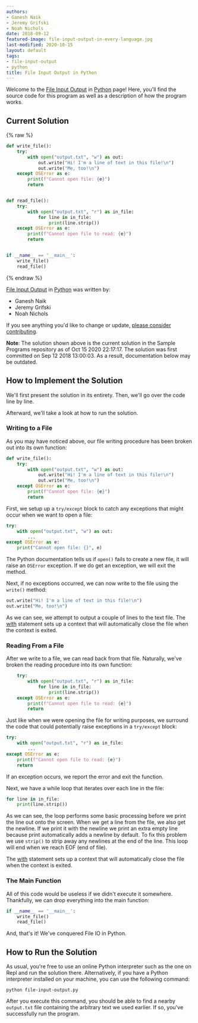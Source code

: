 ```yaml
---
authors:
- Ganesh Naik
- Jeremy Grifski
- Noah Nichols
date: 2018-09-12
featured-image: file-input-output-in-every-language.jpg
last-modified: 2020-10-15
layout: default
tags:
- file-input-output
- python
title: File Input Output in Python
---
```


Welcome to the [File Input Output](https://sampleprograms.io/projects/file-input-output) in [Python](https://sampleprograms.io/languages/python) page! Here, you'll find the source code for this program as well as a description of how the program works.

## Current Solution

{% raw %}

```python
def write_file():
    try:
        with open("output.txt", "w") as out:
            out.write("Hi! I'm a line of text in this file!\n")
            out.write("Me, too!\n")
    except OSError as e:
        print(f"Cannot open file: {e}")
        return


def read_file():
    try:
        with open("output.txt", "r") as in_file:
            for line in in_file:
                print(line.strip())
    except OSError as e:
        print(f"Cannot open file to read: {e}")
        return


if __name__ == '__main__':
    write_file()
    read_file()
```

{% endraw %}

[File Input Output](https://sampleprograms.io/projects/file-input-output) in [Python](https://sampleprograms.io/languages/python) was written by:

- Ganesh Naik
- Jeremy Grifski
- Noah Nichols

If you see anything you'd like to change or update, [please consider contributing](https://github.com/TheRenegadeCoder/sample-programs).

**Note**: The solution shown above is the current solution in the Sample Programs repository as of Oct 15 2020 22:17:17. The solution was first committed on Sep 12 2018 13:00:03. As a result, documentation below may be outdated.

## How to Implement the Solution

We'll first present the solution in its entirety. Then, we'll go over the code
line by line.

Afterward, we'll take a look at how to run the solution.

### Writing to a File

As you may have noticed above, our file writing procedure has been broken out
into its own function:

```python
def write_file():
    try:
        with open("output.txt", "w") as out:
            out.write("Hi! I'm a line of text in this file!\n")
            out.write("Me, too!\n")
    except OSError as e:
        print(f"Cannot open file: {e}")
        return
```

First, we setup up a `try/except` block to catch any exceptions that might occur
when we want to open a file:

```python
try:
    with open("output.txt", "w") as out:
        ...
except OSError as e:
    print("Cannot open file: {}", e)
```

The Python documentation tells us if `open()` fails to create a new file, it will
raise an `OSError` exception. If we do get an exception, we will exit the method.

Next, if no exceptions occurred, we can now write to the file using the `write()`
method:

```python
out.write("Hi! I'm a line of text in this file!\n")
out.write("Me, too!\n")
```

As we can see, we attempt to output a couple of lines to the text file. The
[with][1] statement sets up a context that will automatically close the file
when the context is exited.

### Reading From a File

After we write to a file, we can read back from that file. Naturally, we've
broken the reading procedure into its own function:

```python
    try:
        with open("output.txt", "r") as in_file:
            for line in in_file:
                print(line.strip())
    except OSError as e:
        print(f"Cannot open file to read: {e}")
        return
```

Just like when we were opening the file for writing purposes, we surround the
code that could potentially raise exceptions in a `try/except` block:

```python
try:
    with open("output.txt", "r") as in_file:
        ...
except OSError as e:
    print(f"Cannot open file to read: {e}")
    return
```

If an exception occurs, we report the error and exit the function.

Next, we have a while loop that iterates over each line in the file:

```python
for line in in_file:
    print(line.strip())
```

As we can see, the loop performs some basic processing before we print the line
out onto the screen. When we get a line from the file, we also get the newline.
If we print it with the newline we print an extra empty line because print 
automatically adds a newline by default. To fix this problem we use `strip()` to
strip away any newlines at the end of the line. This loop will end when we reach
EOF (end of file).

The [with][1] statement sets up a context that will automatically close the file
when the context is exited.

### The Main Function

All of this code would be useless if we didn't execute it somewhere. Thankfully,
we can drop everything into the main function:

```python
if __name__ == '__main__':
    write_file()
    read_file()
```

And, that's it! We've conquered File IO in Python.

[1]: https://docs.python.org/3/reference/compound_stmts.html#with


## How to Run the Solution

As usual, you're free to use an online Python interpreter such as the one on
Repl and run the solution there. Alternatively, if you have a Python interpreter
installed on your machine, you can use the following command:

```console
python file-input-output.py
```

After you execute this command, you should be able to find a nearby `output.txt`
file containing the arbitrary text we used earlier. If so, you've successfully
run the program.
